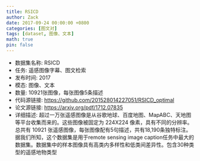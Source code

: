 ```yaml
---
title: RSICD
author: Zack
date: 2017-09-24 00:00:00 +0800
categories: [图文对]
tags: [dataset, 图像、文本]
math: true
pin: false
---
```

- 数据集名称: RSICD
- 任务: 遥感图像字幕、图文检索
- 发布时间: 2017
- 模态: 图像、文本
- 数量: 10921张图像，每张图像5条描述
- 代码源链接: https://github.com/201528014227051/RSICD_optimal
- 论文源链接: https://arxiv.org/pdf/1712.07835
- 详细描述: 超过一万张遥感图像是从谷歌地球、百度地图、MapABC、天地图等平台收集而来的。这些图像被固定为 224X224 像素，具有不同的分辨率。总共有 10921 张遥感图像，每张图像配有5句描述，共有18,190条独特标注。据我们所知，这个数据集是用于remote sensing image caption任务中最大的数据集。数据集中的样本图像具有高类内多样性和低类间差异性。包含30种类型的遥感地物类型
